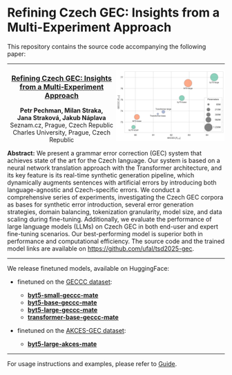 # Refining Czech GEC: Insights from a Multi-Experiment Approach

This repository contains the source code accompanying the following paper:

---

<img src="figures/bubble_chart.svg" alt="Bubble chart" align="right" style="width: 50%">

<h3 align="center"><a href="https://arxiv.org/pdf/2506.22402">Refining Czech GEC: Insights from a Multi-Experiment Approach</a></h3>

<p align="center">
  <b>Petr Pechman, Milan Straka, Jana Straková, Jakub Náplava</b><br>
  Seznam.cz, Prague, Czech Republic<br>
  Charles University, Prague, Czech Republic
</p>

**Abstract:**  We present a grammar error correction (GEC) system that achieves
state of the art for the Czech language. Our system is based on a neural network
translation approach with the Transformer architecture, and its key feature is
its real-time synthetic generation pipeline, which dynamically augments
sentences with artificial errors by introducing both language-agnostic and
Czech-specific errors. We conduct a comprehensive series of experiments,
investigating the Czech GEC corpora as bases for synthetic error introduction,
several error generation strategies, domain balancing, tokenization granularity,
model size, and data scaling during fine-tuning. Additionally, we evaluate the
performance of large language models (LLMs) on Czech GEC in both end-user and
expert fine-tuning scenarios. Our best-performing model is superior both in
performance and computational efficiency. The source code and the trained model
links are available on https://github.com/ufal/tsd2025-gec. <br clear="both">

---

We release finetuned models, available on HuggingFace:

- finetuned on the [GECCC dataset](https://hdl.handle.net/11234/1-4861):
  - [**byt5-small-geccc-mate**](https://hf.co/ufal/byt5-small-geccc-mate)
  - [**byt5-base-geccc-mate**](https://hf.co/ufal/byt5-base-geccc-mate)
  - [**byt5-large-geccc-mate**](https://hf.co/ufal/byt5-large-geccc-mate)
  - [**transformer-base-geccc-mate**](https://hf.co/ufal/transformer-base-geccc-mate)

- finetuned on the [AKCES-GEC dataset](https://hdl.handle.net/11234/1-3057):
  - [**byt5-large-akces-mate**](https://hf.co/ufal/byt5-large-akces-mate)

---

For usage instructions and examples, please refer to [Guide](./guide.md).
